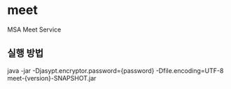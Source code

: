# meet
MSA Meet Service

## 실행 방법
java -jar -Djasypt.encryptor.password={password} -Dfile.encoding=UTF-8 meet-{version}-SNAPSHOT.jar

